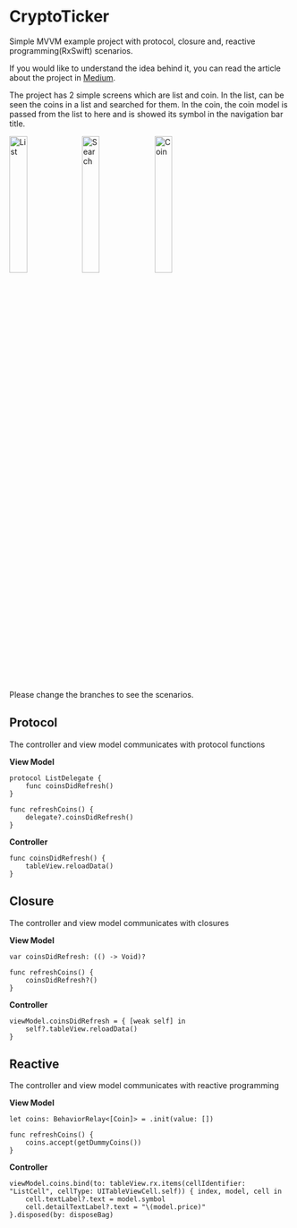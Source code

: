 # CryptoTicker
Simple MVVM example project with protocol, closure and, reactive programming(RxSwift) scenarios.

If you would like to understand the idea behind it, you can read the article about the project in [Medium](https://demirciy.medium.com/mvvm-in-ios-development-with-protocol-closure-reactive-programming-rxswift-d0933b235235).

The project has 2 simple screens which are list and coin. In the list, can be seen the coins in a list and searched for them. 
In the coin, the coin model is passed from the list to here and is showed its symbol in the navigation bar title.

<a href="https://ibb.co/djmFqJ0"><img src="https://i.ibb.co/QpDLRjF/1.png" alt="List" width="25%" height="25%"></a>
<a href="https://ibb.co/25qFXkc"><img src="https://i.ibb.co/SJN6q3V/2.png" alt="Search" width="25%" height="25%"></a>
<a href="https://ibb.co/16XGMS7"><img src="https://i.ibb.co/rsp23WF/3.png" alt="Coin" width="25%" height="25%"></a>

Please change the branches to see the scenarios.

## Protocol
The controller and view model communicates with protocol functions

**View Model**
```
protocol ListDelegate {
    func coinsDidRefresh()
}

func refreshCoins() {
    delegate?.coinsDidRefresh()
}
```
**Controller**
```
func coinsDidRefresh() {
    tableView.reloadData()
}
```

## Closure
The controller and view model communicates with closures

**View Model**
```
var coinsDidRefresh: (() -> Void)?

func refreshCoins() {
    coinsDidRefresh?()
}
```
**Controller**
```
viewModel.coinsDidRefresh = { [weak self] in
    self?.tableView.reloadData()
}
```

## Reactive
The controller and view model communicates with reactive programming

**View Model**
```
let coins: BehaviorRelay<[Coin]> = .init(value: [])

func refreshCoins() {
    coins.accept(getDummyCoins())
}
```
**Controller**
```
viewModel.coins.bind(to: tableView.rx.items(cellIdentifier: "ListCell", cellType: UITableViewCell.self)) { index, model, cell in
    cell.textLabel?.text = model.symbol
    cell.detailTextLabel?.text = "\(model.price)"
}.disposed(by: disposeBag)
```
